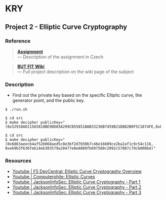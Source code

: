 # KRY

## Project 2 - Elliptic Curve Cryptography

<!----------------------------------------------------------------------------->

### Reference

> [**Assignment**](assignment.md)<br>
> — Description of the assignment in Czech

> [**BUT FIT Wiki**](https://wis.fit.vutbr.cz/FIT/st/cwk.php.cs?title=Projekt_2&csid=735725&id=14066)<br>
> — Full project description on the wiki page of the subject

<!----------------------------------------------------------------------------->

### Description

- Find out the private key based on the specific Elliptic curve, the generator point, and the public key.

```
$ ./run.sh
```

```
$ cd src
$ make decipher publicKey="(0x52910A011565810BE90D03A299CB55851BAB33236B7459B21DB82B9F5C1874FE,0xE3D03339F660528D511C2B1865BCDFD105490FFC4C597233DD2B2504CA42A562)"
```

```
$ cd src
$ make decipher publicKey="(0x6863aeecb4af52b068aed5c8e3bf2d7030b7c46e16609ce2ba2af1c9c54c116, 0xe69b3f636feb14eb303579a28477e0e8880fb697580c2092c57007c79cb000bd)"
```

<!----------------------------------------------------------------------------->

### Resources

- [Youtube | F5 DevCentral: Elliptic Curve Cryptography Overview](https://youtu.be/dCvB-mhkT0w)
- [Youtube | Computerphile: Elliptic Curves](https://youtu.be/NF1pwjL9-DE)
- [Youtube | JacksonInfoSec: Elliptic Curve Cryptography - Part 1](https://youtu.be/2K0OSPlMsKQ)
- [Youtube | JacksonInfoSec: Elliptic Curve Cryptography - Part 2](https://youtu.be/S_mw2TRZByc)
- [Youtube | JacksonInfoSec: Elliptic Curve Cryptography - Part 3](https://youtu.be/Ocywg_Q_OtE)
